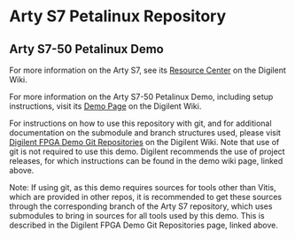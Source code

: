 # Arty S7 Petalinux Repository

## Arty S7-50 Petalinux Demo

For more information on the Arty S7, see its [Resource Center](https://reference.digilentinc.com/reference/programmable-logic/arty-s7/start) on the Digilent Wiki.

For more information on the Arty S7-50 Petalinux Demo, including setup instructions, visit its [Demo Page](https://reference.digilentinc.com/reference/programmable-logic/arty-s7/demos/petalinux) on the Digilent Wiki.

For instructions on how to use this repository with git, and for additional documentation on the submodule and branch structures used, please visit [Digilent FPGA Demo Git Repositories](https://reference.digilentinc.com/reference/programmable-logic/documents/git) on the Digilent Wiki. Note that use of git is not required to use this demo. Digilent recommends the use of project releases, for which instructions can be found in the demo wiki page, linked above.

Note: If using git, as this demo requires sources for tools other than Vitis, which are provided in other repos, it is recommended to get these sources through the corresponding branch of the Arty S7 repository, which uses submodules to bring in sources for all tools used by this demo. This is described in the Digilent FPGA Demo Git Repositories page, linked above.



